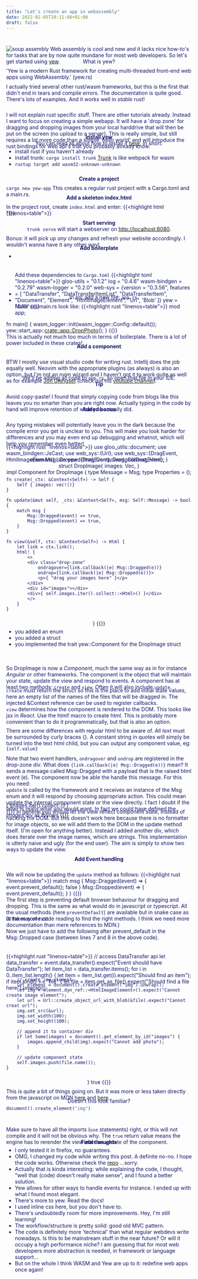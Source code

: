 ```yaml
---
title: "Let's create an app in webassembly"
date: 2022-02-05T20:11:08+01:00
draft: false
---
```

![soup assembly](/img/markus-winkler-08aic3qPcag-unsplash.jpg)
Web assembly is cool and new and it lacks nice how-to's for tasks that are by now quite mundane for most web developers. So let's get started using [yew](https://yew.rs/). 

What is yew? 

'Yew is a modern Rust framework for creating multi-threaded front-end web apps using WebAssembly.' (yew.rs)

I actually tried several other rust/wasm frameworks, but this is the first that didn't end in tears and compile errors. The documentation is quite good. There's lots of examples. And it works well in _stable_ rust!

I will not explain rust specific stuff. There are other tutorials already. Instead I want to focus on creating a simple webapp. It will have a 'drop zone' for dragging and dropping images from your local harddrive that will then be put on the screen (no upload to a server). This is really simple, but still requires a lot more code than a simple 'hello world' and will introduce the rust bindings for web api's that you probably already know.  

**Install yew**

You can read all about how to install it [here](https://yew.rs/docs/tutorial).
In short:
* install rust if you haven't already
* install trunk: ```cargo install trunk```
[Trunk](https://trunkrs.dev/) is like webpack for wasm
* ```rustup target add wasm32-unknown-unknown``` 


**Create a project**

```cargo new yew-app```
This creates a regular rust project with a Cargo.toml and a main.rs.

**Add a skeleton index.html**

In the project root, create ```index.html``` and enter:
{{<highlight html "linenos=table">}}
<!DOCTYPE html>
<html>
  <head>
    <meta charset="utf-8" />
    <title>dropping images using wasm and yew</title>
    <style>
    html {
      font-family: 'Gill Sans', 'Gill Sans MT', Calibri, 'Trebuchet MS', sans-serif;
      color: rgb(20, 20, 104);
    }

    .drop-zone {
      border: 4px dashed rgb(17, 122, 184);
      width: 200px;
      height: 100px;
      background-color: rgb(202, 202, 238);
    }

    p {
      display: table;
      margin: 0 auto;
      transform: translateY(50%);
    }
  </style>
  </head>
  <body>
  </body>
</html>
{{</highlight>}}

**Start serving**

```trunk serve``` will start a webserver on [http://localhost:8080](http://localhost:8080). 

Bonus: it will pick up _any_ changes and refresh your website accordingly. I wouldn't wanna have it any other way!

**Add boilerplate**
* Add these dependencies to ```Cargo.toml```
{{<highlight toml "linenos=table">}}
gloo-utils = "0.1.2"
log = "0.4.6"
wasm-bindgen = "0.2.79"
wasm-logger = "0.2.0"
web-sys = {version = "0.3.56", features = [
  "DataTransfer",
  "DataTransferItemList",
  "DataTransferItem",
  "Document",
  "Element",
  "HtmlImageElement",
  "Url",
  'Blob'
]}
yew = "0.19"
{{</highlight>}}

* In src add a new file: ```app.rs```
* Make src/main.rs look like:
{{<highlight rust "linenos=table">}}
mod app;

fn main() {
    wasm_logger::init(wasm_logger::Config::default());
    yew::start_app::<crate::app::DropPhoto>();
}
{{</highlight>}}

This is actually not much too much in terms of boilerplate. There is a lot of power included in these crates!

**Add a component**

BTW I mostly use visual studio code for writing rust. Intellij does the job equally well. Neovim with the appropriate plugins (as always) is also an option, but I'm not an nvim wizard and I haven't got it to work quite as well as for example [Jon Gjengset](https://thesquareplanet.com/) (check out his [youtube channel](https://www.youtube.com/c/JonGjengset)).

We'll be adding all code to  ```app.rs```, so open that file in your IDE.

**Tip** 

Avoid copy-paste! I found that simply copying code from blogs like this leaves you no smarter than you are right now. Actually typing in the code by hand will improve retention of what you actually did. 

**Added bonus** 

Any typing mistakes will potentially leave you in the dark because the compile error you get is unclear to you. This will make you look harder for differences and you may even end up debugging and whatnot, which will help you remember even better!

{{<highlight rust "linenos=table">}}
use gloo_utils::document;
use wasm_bindgen::JsCast;
use web_sys::{Url};
use web_sys::{DragEvent, HtmlImageElement};
use yew::{html, Component, Context, Html};

enum Msg{
    Dropped(DragEvent),
    Dragged(DragEvent),
}

struct DropImage{
    images: Vec<String>,
}

impl Component for DropImage {
    type Message = Msg;
    type Properties = ();

    fn create(_ctx: &Context<Self>) -> Self {
        Self { images: vec!()}
    }

    fn update(&mut self, _ctx: &Context<Self>, msg: Self::Message) -> bool {
        match msg {
            Msg::Dragged(event) => true,
            Msg::Dropped(event) => true,
        }
    }

    fn view(&self, ctx: &Context<Self>) -> Html {
        let link = ctx.link();
        html! {
            <>
            <div class="drop-zone" 
                ondragover={link.callback(|e| Msg::Dragged(e))} 
                ondrop={link.callback(|e| Msg::Dropped(e))}>
                <p>{ "drag your images here" }</p>
            </div>
            <div id="images"></div>
            <div>{ self.images.iter().collect::<Html>() }</div>
            </>
        }
    }
}
{{</highlight>}}

* you added an enum
* you added a struct
* you implemented the trait yew::Component for the DropImage struct

So DropImage is now a _Component_, much the same way as in for instance _Angular_ or other frameworks. The component is the object that will maintain your state, update the view and respond to events. A component has at least two methods: ```create``` and ```view```. Often it will also include ```update```.

```create``` must return the struct so this is the place to add initial state values, here an empty list of the names of the files that will be dragged in. The injected &Context reference can be used to register callbacks.

```view``` determines how the component is rendered to the DOM. This looks like jsx in _React_. Use the html! macro to create html. This is probably more convenient than to do it programmatically, but that is also an option. 

There are some differences with regular html to be aware of. All _text_ must be surrounded by curly braces {}. A constant string in quotes will simply be turned into the text html child, but you can output any component value, eg: ```{self.value}```

Note that two event handlers, ```ondragover``` and ```ondrop``` are registered in the drop-zone div. What does ```{link.callback(|e| Msg::Dragged(e))}``` mean? It sends a message called Msg::Dragged with a payload that is the raised html event (e). The component now be able the handle this message. For this you need:

```update``` is called by the framework and it receives an instance of the Msg enum and it will respond by choosing appropriate action. This could mean update the internal component state or the view directly. I fact I doubt if the latter is really what you would want. In fact we could have defined the _images_ div as follows
{{<highlight html>}}
<div id="images">{ images.iter().collect::<Html>() }</div>
{{</highlight>}}
In general you should let the view reflect component state, instead of hacking the DOM. But this doesn't work here because there is no formatter for image objects, so we will add them to the DOM in the update method itself. (I'm open for anything better). Instead I added another div, which does iterate over the image names, which are strings. This implementation is utterly naive and ugly (for the end user). The aim is simply to show two ways to update the view.

**Add Event handling**

We will now be updating the ```update``` method as follows:
{{<highlight rust "linenos=table">}}
match msg {
    Msg::Dragged(event) => {
        event.prevent_default();
        false
    }
    Msg::Dropped(event) => {
        event.prevent_default();
    }
}
{{</highlight>}}

The first step is preventing default browser behaviour for dragging and dropping. This is the same as what would do in javascript or typescript. All the usual methods (here ```preventDefault```) are available but in snake case as is the way of rust. 

(It takes some code reading to find the right methods. I think we need more documentation than mere references to MDN.)

Now we just have to add the following after prevent_default in the Msg::Dropped case (between lines 7 and 8 in the above code).

{{<highlight rust "linenos=table">}}
// access DataTransfer api
let data_transfer = event.data_transfer().expect("Event should have DataTransfer");
let item_list = data_transfer.items();
for i in 0..item_list.length() {
    let item = item_list.get(i).expect("Should find an item");
    if item.kind() == "file" {
        let file = item.get_as_file().expect("Should find a file here").unwrap();        
        
        // create img element
        let element = document().create_element("img").unwrap();
        let img = element.dyn_ref::<HtmlImageElement>().expect("Cannot create image element");
        let url = Url::create_object_url_with_blob(&file).expect("Cannot creat url");
        img.set_src(&url);
        img.set_width(100);
        img.set_height(100);

        // append it to container div
        if let Some(images) = document().get_element_by_id("images") {
            images.append_child(img).expect("Cannot add photo");
        }

        // update component state
        self.images.push(file.name());
    }
}
true
{{</highlight>}}

This is quite a bit of things going on. But it was more or less taken directly from the javascript on MDN [here](https://developer.mozilla.org/en-US/docs/Web/API/File/Using_files_from_web_applications) and [here](https://developer.mozilla.org/en-US/docs/Web/API/HTML_Drag_and_Drop_API). 

Doesn't this look familiar?
```rust
document().create_element("img")
```

Make sure to have all the imports (```use``` statements)  right, or this will not compile and it will not be obvious why. The ```true``` return value means the engine has to rerender the view after an update of the component. 

**Final thoughts**
* I only tested it in firefox, no guarantees.
* OMG, I changed my code while writing this post. A definite no-no. I hope the code works. Otherwise check the [repo](https://github.com/shautvast/dragndrop_wasm_yew) ...sorry.
* Actually that is kinda interesting: while explaining the code, I thought, "well that (code) doesn't really make sense", and I found a better solution.
* Yew allows for other ways to handle events for instance. I ended up with what I found most elegant.
* There's more to yew. Read the docs!
* I used inline css here, but you don't have to. 
* There's undoubtedly room for more improvements. Hey, I'm still learning!
* The workflow/structure is pretty solid: good old MVC pattern.
* The code is definitely more 'technical' than what regular webdevs write nowadays. Is this to be mainstream stuff in the near future? Or will it occupy a high performance niche? I am guessing that for most web developers more abstraction is needed, in framework or language support... 
* But on the whole I think WASM and Yew are up to it: redefine web apps once again!


